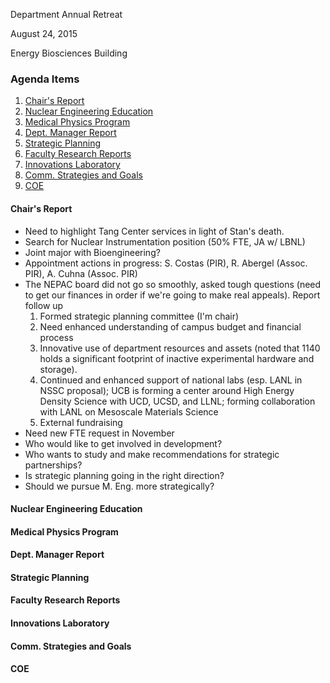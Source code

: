 Department Annual Retreat

August 24, 2015

Energy Biosciences Building

### <a name="top">Agenda Items
1. [Chair's Report](#chair)
2. [Nuclear Engineering Education](#education)
3. [Medical Physics Program](#med)
4. [Dept. Manager Report](#manager)
5. [Strategic Planning](#strategic)
6. [Faculty Research Reports](#research)
7. [Innovations Laboratory](#lab)
8. [Comm. Strategies and Goals](#comm)
9. [COE](#coe)


#### <a name="chair">Chair's Report
- Need to highlight Tang Center services in light of Stan's death.
- Search for Nuclear Instrumentation position (50% FTE, JA w/ LBNL)
- Joint major with Bioengineering?
- Appointment actions in progress: S. Costas (PIR), R. Abergel (Assoc. PIR), A. Cuhna (Assoc. PIR)
- The NEPAC board did not go so smoothly, asked tough questions (need to get our finances in order if we're going to make real appeals). Report follow up
  1. Formed strategic planning committee (I'm chair)
  2. Need enhanced understanding of campus budget and financial process
  3. Innovative use of department resources and assets (noted that 1140 holds a significant footprint of inactive experimental hardware and storage). 
  4. Continued and enhanced support of national labs (esp. LANL in NSSC proposal); UCB is forming a center around High Energy Density Science with UCD, UCSD, and LLNL; forming collaboration with LANL on Mesoscale Materials Science 
  5. External fundraising
- Need new FTE request in November
- Who would like to get involved in development?
- Who wants to study and make recommendations for strategic partnerships?
- Is strategic planning going in the right direction?
- Should we pursue M. Eng. more strategically?


#### <a name="education">Nuclear Engineering Education


#### <a name="med">Medical Physics Program


#### <a name="manager">Dept. Manager Report


#### <a name="strategic">Strategic Planning


#### <a name="research">Faculty Research Reports


#### <a name="lab">Innovations Laboratory


#### <a name="comm">Comm. Strategies and Goals


#### <a name="coe">COE





